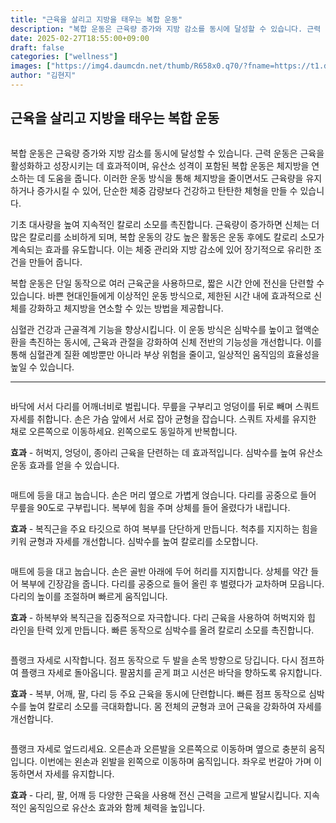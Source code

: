 ```yaml
---
title: "근육을 살리고 지방을 태우는 복합 운동"
description: "복합 운동은 근육량 증가와 지방 감소를 동시에 달성할 수 있습니다. 근력 운동은 근육을 활성화하고 성장시키는 데 효과적이며, 유산소 성격이 포함된 복합 운동은 체지방을 연소하는 데 도움을 줍니다. 이러한 운동 방식을 통해 체지방을 줄이면서도 근육량을 유지하거나 증가시킬"
date: 2025-02-27T18:55:00+09:00
draft: false
categories: ["wellness"]
images: ["https://img4.daumcdn.net/thumb/R658x0.q70/?fname=https://t1.daumcdn.net/news/202501/12/tenbody/20250112173002441xyaj.jpg", "https://t1.daumcdn.net/news/202501/12/tenbody/20250112173002824kgbm.gif", "https://t1.daumcdn.net/news/202501/12/tenbody/20250112173003277pupz.gif", "https://t1.daumcdn.net/news/202501/12/tenbody/20250112173003620rnhi.gif", "https://t1.daumcdn.net/news/202501/12/tenbody/20250112173003964wgym.gif"]
author: "김현지"
---
```


<h2 >근육을 살리고 지방을 태우는 복합 운동</h2> <figure ><img src="https://img4.daumcdn.net/thumb/R658x0.q70/?fname=https://t1.daumcdn.net/news/202501/12/tenbody/20250112173002441xyaj.jpg" alt=""/></figure> <p>복합 운동은 근육량 증가와 지방 감소를 동시에 달성할 수 있습니다. 근력 운동은 근육을 활성화하고 성장시키는 데 효과적이며, 유산소 성격이 포함된 복합 운동은 체지방을 연소하는 데 도움을 줍니다. 이러한 운동 방식을 통해 체지방을 줄이면서도 근육량을 유지하거나 증가시킬 수 있어, 단순한 체중 감량보다 건강하고 탄탄한 체형을 만들 수 있습니다.</p> <p>기초 대사량을 높여 지속적인 칼로리 소모를 촉진합니다. 근육량이 증가하면 신체는 더 많은 칼로리를 소비하게 되며, 복합 운동의 강도 높은 활동은 운동 후에도 칼로리 소모가 계속되는 효과를 유도합니다. 이는 체중 관리와 지방 감소에 있어 장기적으로 유리한 조건을 만들어 줍니다.</p> <p>복합 운동은 단일 동작으로 여러 근육군을 사용하므로, 짧은 시간 안에 전신을 단련할 수 있습니다. 바쁜 현대인들에게 이상적인 운동 방식으로, 제한된 시간 내에 효과적으로 신체를 강화하고 체지방을 연소할 수 있는 방법을 제공합니다.</p> <p>심혈관 건강과 근골격계 기능을 향상시킵니다. 이 운동 방식은 심박수를 높이고 혈액순환을 촉진하는 동시에, 근육과 관절을 강화하여 신체 전반의 기능성을 개선합니다. 이를 통해 심혈관계 질환 예방뿐만 아니라 부상 위험을 줄이고, 일상적인 움직임의 효율성을 높일 수 있습니다.</p> <hr /> <figure ><img src="https://t1.daumcdn.net/news/202501/12/tenbody/20250112173002824kgbm.gif" alt=""/></figure> <p>바닥에 서서 다리를 어깨너비로 벌립니다. 무릎을 구부리고 엉덩이를 뒤로 빼며 스쿼트 자세를 취합니다. 손은 가슴 앞에서 서로 잡아 균형을 잡습니다. 스쿼트 자세를 유지한 채로 오른쪽으로 이동하세요. 왼쪽으로도 동일하게 반복합니다.</p> <p><strong>효과</strong> - 허벅지, 엉덩이, 종아리 근육을 단련하는 데 효과적입니다. 심박수를 높여 유산소 운동 효과를 얻을 수 있습니다.</p> <figure ><img src="https://t1.daumcdn.net/news/202501/12/tenbody/20250112173003277pupz.gif" alt=""/></figure> <p>매트에 등을 대고 눕습니다. 손은 머리 옆으로 가볍게 얹습니다. 다리를 공중으로 들어 무릎을 90도로 구부립니다. 복부에 힘을 주며 상체를 들어 올렸다가 내립니다.</p> <p><strong>효과</strong> - 복직근을 주요 타깃으로 하여 복부를 단단하게 만듭니다. 척추를 지지하는 힘을 키워 균형과 자세를 개선합니다. 심박수를 높여 칼로리를 소모합니다.</p> <figure ><img src="https://t1.daumcdn.net/news/202501/12/tenbody/20250112173003620rnhi.gif" alt=""/></figure> <p>매트에 등을 대고 눕습니다. 손은 골반 아래에 두어 허리를 지지합니다. 상체를 약간 들어 복부에 긴장감을 줍니다. 다리를 공중으로 들어 올린 후 벌렸다가 교차하며 모읍니다. 다리의 높이를 조절하며 빠르게 움직입니다.</p> <p><strong>효과</strong> - 하복부와 복직근을 집중적으로 자극합니다. 다리 근육을 사용하여 허벅지와 힙 라인을 탄력 있게 만듭니다. 빠른 동작으로 심박수를 올려 칼로리 소모를 촉진합니다.</p> <figure ><img src="https://t1.daumcdn.net/news/202501/12/tenbody/20250112173003964wgym.gif" alt=""/></figure> <p>플랭크 자세로 시작합니다. 점프 동작으로 두 발을 손목 방향으로 당깁니다. 다시 점프하여 플랭크 자세로 돌아옵니다. 팔꿈치를 곧게 펴고 시선은 바닥을 향하도록 유지합니다.</p> <p><strong>효과</strong> - 복부, 어깨, 팔, 다리 등 주요 근육을 동시에 단련합니다. 빠른 점프 동작으로 심박수를 높여 칼로리 소모를 극대화합니다. 몸 전체의 균형과 코어 근육을 강화하여 자세를 개선합니다.</p> <figure ><img src="https://t1.daumcdn.net/news/202501/12/tenbody/20250112173004295qktq.gif" alt=""/></figure> <p>플랭크 자세로 엎드리세요. 오른손과 오른발을 오른쪽으로 이동하며 옆으로 충분히 움직입니다. 이번에는 왼손과 왼발을 왼쪽으로 이동하며 움직입니다. 좌우로 번갈아 가며 이동하면서 자세를 유지합니다.</p> <p><strong>효과</strong> - 다리, 팔, 어깨 등 다양한 근육을 사용해 전신 근력을 고르게 발달시킵니다. 지속적인 움직임으로 유산소 효과와 함께 체력을 높입니다.</p>